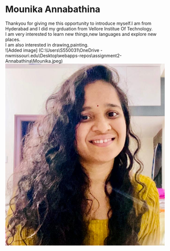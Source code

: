 # Mounika Annabathina
Thankyou for giving me this opportunity to introduce myself.I am from Hyderabad and I did my grduation from Vellore Institue Of Technology.<br>
I am very interested to learn new things,new languages and explore new places. <br>
I am also interested in drawing,painting. <br>
![Added image] (C:\Users\S550031\OneDrive - nwmissouri.edu\Desktop\webapps-repos\assignment2-Annabathina\Mounika.jpeg) <br>
![ImageLink](Mounika.jpeg)
